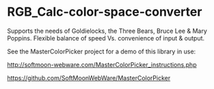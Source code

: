 # RGB_Calc-color-space-converter
Supports the needs of Goldielocks, the Three Bears, Bruce Lee &amp; Mary Poppins. Flexible balance of speed Vs. convenience of input &amp; output.

See the MasterColorPicker project for a demo of this library in use:

http://softmoon-webware.com/MasterColorPicker_instructions.php

https://github.com/SoftMoonWebWare/MasterColorPicker
